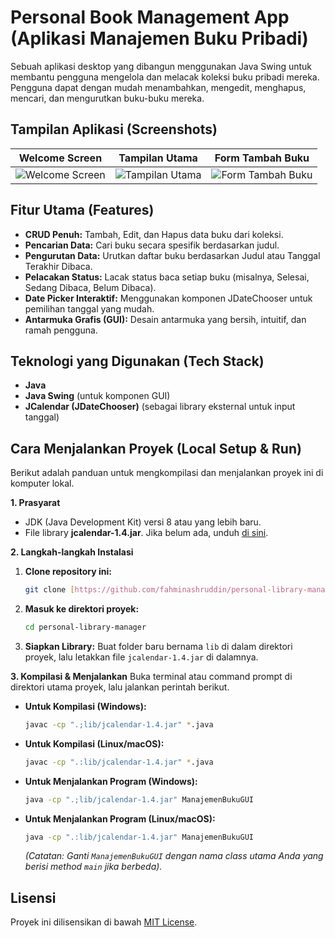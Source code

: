 # Personal Book Management App (Aplikasi Manajemen Buku Pribadi)

Sebuah aplikasi desktop yang dibangun menggunakan Java Swing untuk membantu pengguna mengelola dan melacak koleksi buku pribadi mereka. Pengguna dapat dengan mudah menambahkan, mengedit, menghapus, mencari, dan mengurutkan buku-buku mereka.

## Tampilan Aplikasi (Screenshots)

| Welcome Screen | Tampilan Utama | Form Tambah Buku |
| :---: | :---: | :---: |
| ![Welcome Screen](screenshots/welcomeScreen.png) | ![Tampilan Utama](screenshots/tampilanAwal.png) | ![Form Tambah Buku](screenshots/formTambahBuku.png) | ![Tampilan Buku Setelah Ditambahkan](screenshots/bukuSetelahDitambahkan.png)

## Fitur Utama (Features)
- **CRUD Penuh:** Tambah, Edit, dan Hapus data buku dari koleksi.
- **Pencarian Data:** Cari buku secara spesifik berdasarkan judul.
- **Pengurutan Data:** Urutkan daftar buku berdasarkan Judul atau Tanggal Terakhir Dibaca.
- **Pelacakan Status:** Lacak status baca setiap buku (misalnya, Selesai, Sedang Dibaca, Belum Dibaca).
- **Date Picker Interaktif:** Menggunakan komponen JDateChooser untuk pemilihan tanggal yang mudah.
- **Antarmuka Grafis (GUI):** Desain antarmuka yang bersih, intuitif, dan ramah pengguna.

## Teknologi yang Digunakan (Tech Stack)
* **Java**
* **Java Swing** (untuk komponen GUI)
* **JCalendar (JDateChooser)** (sebagai library eksternal untuk input tanggal)

## Cara Menjalankan Proyek (Local Setup & Run)

Berikut adalah panduan untuk mengkompilasi dan menjalankan proyek ini di komputer lokal.

**1. Prasyarat**
* JDK (Java Development Kit) versi 8 atau yang lebih baru.
* File library **jcalendar-1.4.jar**. Jika belum ada, unduh [di sini](https://repo1.maven.org/maven2/com/toedter/jcalendar/1.4/jcalendar-1.4.jar).

**2. Langkah-langkah Instalasi**
   1.  **Clone repository ini:**
       ```bash
       git clone [https://github.com/fahminashruddin/personal-library-manager.git](https://github.com/fahminashruddin/personal-library-manager.git)
       ```
   2.  **Masuk ke direktori proyek:**
       ```bash
       cd personal-library-manager
       ```
   3.  **Siapkan Library:** Buat folder baru bernama `lib` di dalam direktori proyek, lalu letakkan file `jcalendar-1.4.jar` di dalamnya.

**3. Kompilasi & Menjalankan**
   Buka terminal atau command prompt di direktori utama proyek, lalu jalankan perintah berikut.

   * **Untuk Kompilasi (Windows):**
       ```bash
       javac -cp ".;lib/jcalendar-1.4.jar" *.java
       ```
   * **Untuk Kompilasi (Linux/macOS):**
       ```bash
       javac -cp ".:lib/jcalendar-1.4.jar" *.java
       ```
   * **Untuk Menjalankan Program (Windows):**
       ```bash
       java -cp ".;lib/jcalendar-1.4.jar" ManajemenBukuGUI
       ```
   * **Untuk Menjalankan Program (Linux/macOS):**
       ```bash
       java -cp ".:lib/jcalendar-1.4.jar" ManajemenBukuGUI
       ```
       *(Catatan: Ganti `ManajemenBukuGUI` dengan nama class utama Anda yang berisi method `main` jika berbeda).*

## Lisensi
Proyek ini dilisensikan di bawah [MIT License](LICENSE).
